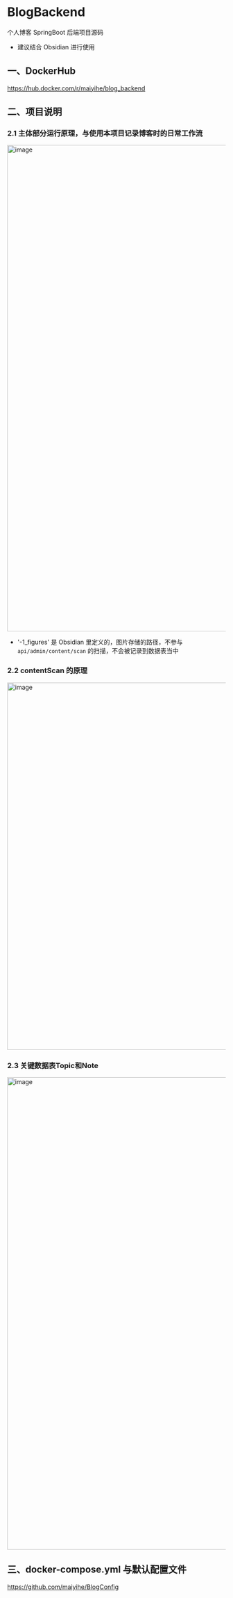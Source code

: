 # BlogBackend
个人博客 SpringBoot 后端项目源码
- 建议结合 Obsidian 进行使用

## 一、DockerHub
https://hub.docker.com/r/maiyihe/blog_backend

## 二、项目说明
### 2.1 主体部分运行原理，与使用本项目记录博客时的日常工作流
<img width="1424" height="1119" alt="image" src="https://github.com/user-attachments/assets/092d0d48-967c-484a-ba83-58602f45aa9c" />

- '-1_figures' 是 Obsidian 里定义的，图片存储的路径，不参与 `api/admin/content/scan` 的扫描，不会被记录到数据表当中

### 2.2 contentScan 的原理
<img width="1371" height="845" alt="image" src="https://github.com/user-attachments/assets/670a8ddd-58b5-4b1d-8964-7913f02657a1" />

### 2.3 关键数据表Topic和Note
<img width="1688" height="1087" alt="image" src="https://github.com/user-attachments/assets/f36110d2-6433-43ae-a915-907d1ff94277" />

## 三、docker-compose.yml 与默认配置文件
https://github.com/maiyihe/BlogConfig
